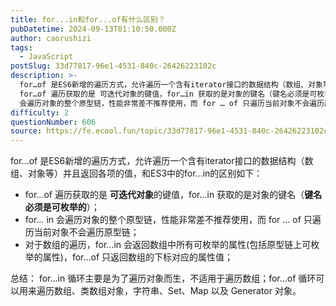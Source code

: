 ```yaml
---
title: for...in和for...of有什么区别？
pubDatetime: 2024-09-13T01:10:50.000Z
author: caorushizi
tags:
  - JavaScript
postSlug: 33d77817-96e1-4531-840c-26426223102c
description: >-
  for…of 是ES6新增的遍历方式，允许遍历一个含有iterator接口的数据结构（数组、对象等）并且返回各项的值，和ES3中的for…in的区别如下：
  for…of 遍历获取的是 可迭代对象的键值，for…in 获取的是对象的键名（键名必须是可枚举的）； for… in
  会遍历对象的整个原型链，性能非常差不推荐使用，而 for … of 只遍历当前对象不会遍历原型链； 对于数组的遍历，for…
difficulty: 2
questionNumber: 606
source: https://fe.ecool.fun/topic/33d77817-96e1-4531-840c-26426223102c
---
```


for…of 是ES6新增的遍历方式，允许遍历一个含有iterator接口的数据结构（数组、对象等）并且返回各项的值，和ES3中的for…in的区别如下：

- for…of 遍历获取的是 **可迭代对象**的键值，for…in 获取的是对象的键名（**键名必须是可枚举的**）；
- for… in 会遍历对象的整个原型链，性能非常差不推荐使用，而 for … of 只遍历当前对象不会遍历原型链；
- 对于数组的遍历，for…in 会返回数组中所有可枚举的属性(包括原型链上可枚举的属性)，for…of 只返回数组的下标对应的属性值；

总结： for...in 循环主要是为了遍历对象而生，不适用于遍历数组；for...of 循环可以用来遍历数组、类数组对象，字符串、Set、Map 以及 Generator 对象。
